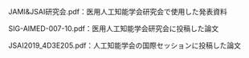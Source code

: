 JAMI&JSAI研究会.pdf：医用人工知能学会研究会で使用した発表資料

SIG-AIMED-007-10.pdf：医用人工知能学会研究会に投稿した論文

JSAI2019_4D3E205.pdf：人工知能学会の国際セッションに投稿した論文
